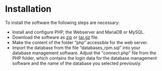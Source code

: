 # Installation
To install the software the following steps are necessary:
* Install and configure PHP, the Webserver and MariaDB or MySQL.
* Download the software as [zip](https://github.com/klaus-thorres/rpmetaller-editor/zipball/master) or [tar.gz](https://github.com/klaus-thorres/rpmetaller-editor/tarball/master) file.
* Make the content of the folder “php” accessible for the web server.
* Import the database from the file “databases_rpm.sql” into your database management software.
Adjust the "connect.php" file from the PHP folder, which contains the login data for the database management software and the name of the database you selected previously.
